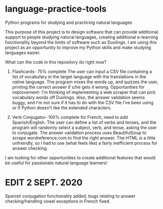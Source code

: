 # language-practice-tools
Python programs for studying and practicing natural languages

This purpose of this project is to design software that can provide additional support to people studying natural languages, creating additional e-learning functionality beyond the limits of software such as Duolingo. I am using this project as an opportunity to improve my Python skills and make studying languages easier.

What can the code in this repository do right now?
1. Flashcards- 75% complete
  The user can input a CSV file containing a list of vocabulary in the target language with the translations in the native language. The program mixes the words up, and quizzes    the user, printing the correct answer if s/he gets it wrong. 
  Opportunities for improvement- I'm thinking of implementing a web scraper that can pick vocabulary words off Duolingo. Also, the answer validation seems buggy, and I'm not sure if it has to do with the CSV file I've been using or if Python doesn't like the extended characters. 

2. Verb Conjugator- 100% complete for French, need to add Spanish/English.
  The user can define a list of verbs and tenses, and the program will randomly select a subject, verb, and tense, asking the user to conjugate. The answer validation process uses BeautifulSoup to scrape wordreference.com to find the right answer. The HTML is a little unfriendly, so I had to use (what feels like) a fairly inefficient process for answer checking.
  
I am looking for other opportunities to create additional features that would be useful for passionate natural language learners!

# EDIT 2 SEPT. 2020
Spanish conjugation functionality added, bugs relating to answer checking/handling vowel exceptions in French fixed. 
